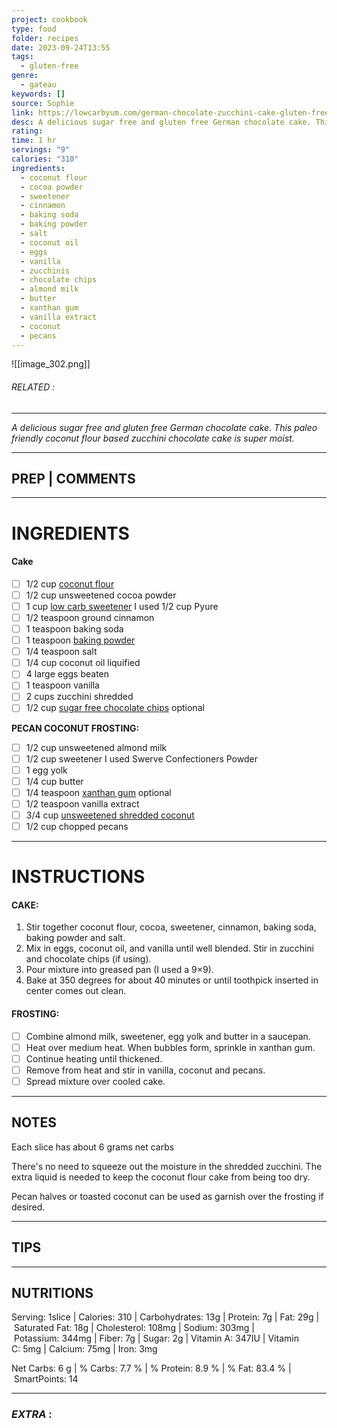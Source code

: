 ```yaml
---
project: cookbook
type: food
folder: recipes
date: 2023-09-24T13:55
tags:
  - gluten-free
genre:
  - gateau
keywords: []
source: Sophie
link: https://lowcarbyum.com/german-chocolate-zucchini-cake-gluten-free/?ck_subscriber_id=239674602
desc: A delicious sugar free and gluten free German chocolate cake. This paleo friendly coconut flour based zucchini chocolate cake is super moist.
rating: 
time: 1 hr
servings: "9"
calories: "310"
ingredients:
  - coconut flour
  - cocoa powder
  - sweetener
  - cinnamon
  - baking soda
  - baking powder
  - salt
  - coconut oil
  - eggs
  - vanilla
  - zucchinis
  - chocolate chips
  - almond milk
  - butter
  - xanthan gum
  - vanilla extract
  - coconut
  - pecans
---
```


![[image_302.png]]
###### *RELATED* : 
---
_A delicious sugar free and gluten free German chocolate cake. This paleo friendly coconut flour based zucchini chocolate cake is super moist._

---
## PREP | COMMENTS



---
# INGREDIENTS

#### Cake

- [ ] 1/2 cup [coconut flour](https://www.amazon.com/Bobs-Red-Mill-Organic-Coconut/dp/B00MFC5JVQ?tag=sugfrelowca0c-20)
- [ ] 1/2 cup unsweetened cocoa powder
- [ ] 1 cup [low carb sweetener](https://www.lakanto.com/collections/sales-title/products/lakanto-classic-sugar-free-sweetener-family-size-800g?aff=41) I used 1/2 cup Pyure
- [ ] 1/2 teaspoon ground cinnamon
- [ ] 1 teaspoon baking soda
- [ ] 1 teaspoon [baking powder](http://allnaturalideas.com/aluminum-and-grain-free-baking-powder/)
- [ ] 1/4 teaspoon salt
- [ ] 1/4 cup coconut oil liquified
- [ ] 4 large eggs beaten
- [ ] 1 teaspoon vanilla
- [ ] 2 cups zucchini shredded
- [ ] 1/2 cup [sugar free chocolate chips](https://lowcarbyum.com/homemade-sugar-free-chocolate-chips-in-chunks/) optional

**PECAN COCONUT FROSTING:**

- [ ] 1/2 cup unsweetened almond milk
- [ ] 1/2 cup sweetener I used Swerve Confectioners Powder
- [ ] 1 egg yolk
- [ ] 1/4 cup butter
- [ ] 1/4 teaspoon [xanthan gum](https://www.amazon.com/Xanthan-Gum-Gluten-Free-Dedicated/dp/B00IZDIMCM?tag=sugfrelowca0c-20) optional
- [ ] 1/2 teaspoon vanilla extract
- [ ] 3/4 cup [unsweetened shredded coconut](https://www.amazon.com/Bobs-Red-Mill-Shredded-Unsweetened/dp/B002YR7A9Q?tag=sugfrelowca0c-20)
- [ ] 1/2 cup chopped pecans

---
# INSTRUCTIONS

#### **CAKE:**

1. Stir together coconut flour, cocoa, sweetener, cinnamon, baking soda, baking powder and salt.
2. Mix in eggs, coconut oil, and vanilla until well blended. Stir in zucchini and chocolate chips (if using).
3. Pour mixture into greased pan (I used a 9×9).
4. Bake at 350 degrees for about 40 minutes or until toothpick inserted in center comes out clean.

#### **FROSTING:**

- [ ] Combine almond milk, sweetener, egg yolk and butter in a saucepan.
- [ ] Heat over medium heat. When bubbles form, sprinkle in xanthan gum.
- [ ] Continue heating until thickened.
- [ ] Remove from heat and stir in vanilla, coconut and pecans.
- [ ] Spread mixture over cooled cake.

---
## NOTES

Each slice has about 6 grams net carbs

There's no need to squeeze out the moisture in the shredded zucchini. The extra liquid is needed to keep the coconut flour cake from being too dry.

Pecan halves or toasted coconut can be used as garnish over the frosting if desired.

---
## TIPS



---
## NUTRITIONS

Serving: 1slice | Calories: 310 | Carbohydrates: 13g | Protein: 7g | Fat: 29g | Saturated Fat: 18g | Cholesterol: 108mg | Sodium: 303mg | Potassium: 344mg | Fiber: 7g | Sugar: 2g | Vitamin A: 347IU | Vitamin C: 5mg | Calcium: 75mg | Iron: 3mg

Net Carbs: 6 g | % Carbs: 7.7 % | % Protein: 8.9 % | % Fat: 83.4 % | SmartPoints: 14

---
### *EXTRA* :



